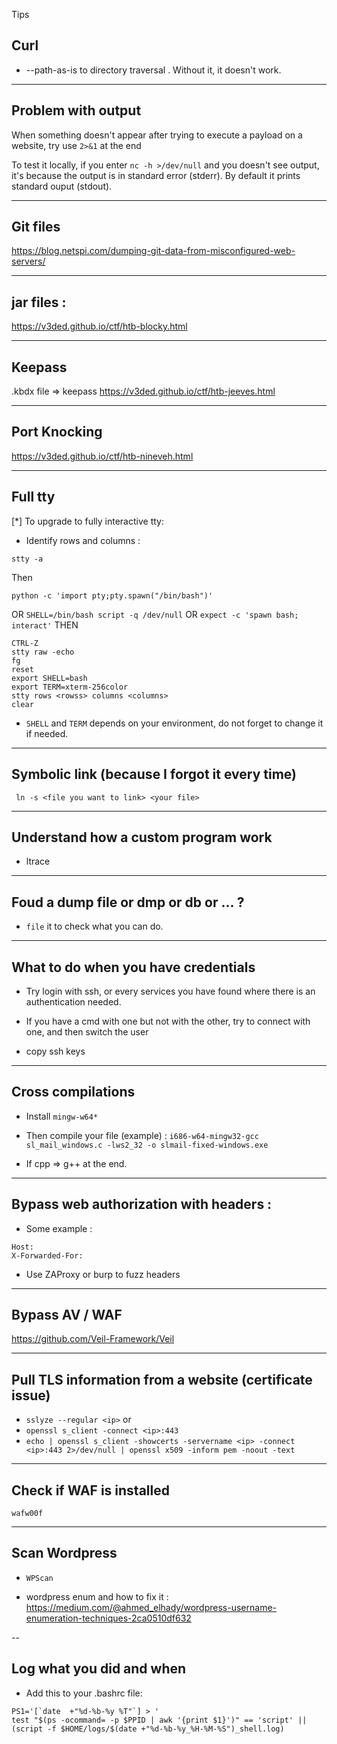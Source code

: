 Tips

## Curl

- --path-as-is to directory traversal . Without it, it doesn't work.

---

## Problem with output

When something doesn't appear after trying to execute a payload on a website, try use ```2>&1``` at the end

To test it locally, if you enter ```nc -h >/dev/null``` and you doesn't see output, it's because the output is in standard error (stderr). By default it prints standard ouput (stdout).

---

## Git files

https://blog.netspi.com/dumping-git-data-from-misconfigured-web-servers/

---

## jar files :

https://v3ded.github.io/ctf/htb-blocky.html

---

## Keepass

.kbdx file => keepass
https://v3ded.github.io/ctf/htb-jeeves.html

---

## Port Knocking

https://v3ded.github.io/ctf/htb-nineveh.html

---

## Full tty

[*] To upgrade to fully interactive tty:

- Identify rows and columns :
```
stty -a
```
Then
```
python -c 'import pty;pty.spawn("/bin/bash")'
```
OR
```SHELL=/bin/bash script -q /dev/null```
OR
```expect -c 'spawn bash; interact'```
THEN
```
CTRL-Z
stty raw -echo
fg
reset
export SHELL=bash 
export TERM=xterm-256color 
stty rows <rowss> columns <columns>
clear
```

- ```SHELL``` and ```TERM``` depends on your environment, do not forget to change it if needed.

---


## Symbolic link (because I forgot it every time)

``` ln -s <file you want to link> <your file>```


---

## Understand how a custom program work 

- ltrace

--- 

## Foud a dump file or dmp or db or ... ?

- ```file``` it to check what you can do.

---

## What to do when you have credentials

- Try login with ssh, or every services you have found where there is an authentication needed.

- If you have a cmd with one but not with the other, try to connect with one, and then switch the user

- copy ssh keys

---

## Cross compilations

- Install ```mingw-w64*```

- Then compile your file (example) : ```i686-w64-mingw32-gcc sl_mail_windows.c -lws2_32 -o slmail-fixed-windows.exe```

- If cpp => g++ at the end.

---

## Bypass web authorization with headers :

- Some example : 
```
Host:
X-Forwarded-For: 
```

- Use ZAProxy or burp to fuzz headers

---

## Bypass AV / WAF


https://github.com/Veil-Framework/Veil

---

## Pull TLS information from a website (certificate issue)

- ```sslyze --regular <ip>```
or
- ```openssl s_client -connect <ip>:443```
- ```echo | openssl s_client -showcerts -servername <ip> -connect <ip>:443 2>/dev/null | openssl x509 -inform pem -noout -text```

---

## Check if WAF is installed

```wafw00f```

---

## Scan Wordpress

- ```WPScan```

- wordpress enum and how to fix it : https://medium.com/@ahmed_elhady/wordpress-username-enumeration-techniques-2ca0510df632

--

## Log what you did and when 

- Add this to your .bashrc file:

```
PS1='[`date  +"%d-%b-%y %T"`] > ' 
test "$(ps -ocommand= -p $PPID | awk '{print $1}')" == 'script' || (script -f $HOME/logs/$(date +"%d-%b-%y_%H-%M-%S")_shell.log)
```











